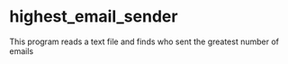 # highest_email_sender
This program reads a text file and finds who sent the greatest number of emails
